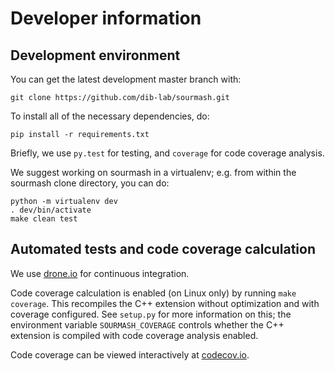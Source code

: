 # Developer information


## Development environment


You can get the latest development master branch with:
```
git clone https://github.com/dib-lab/sourmash.git
```
To install all of the necessary dependencies, do:
```
pip install -r requirements.txt
```
Briefly, we use `py.test` for testing, and `coverage` for code
coverage analysis.

We suggest working on sourmash in a virtualenv; e.g. from within the
sourmash clone directory, you can do:
```
python -m virtualenv dev
. dev/bin/activate
make clean test
```
## Automated tests and code coverage calculation


We use [drone.io][0] for continuous integration.

Code coverage calculation is enabled (on Linux only) by running
`make coverage`.  This recompiles the C++ extension without
optimization and with coverage configured.  See `setup.py` for
more information on this; the environment variable
`SOURMASH_COVERAGE` controls whether the C++ extension is
compiled with code coverage analysis enabled.

Code coverage can be viewed interactively at [codecov.io][1].


[0]:https://drone.io/github.com/dib-lab/sourmash/
[1]:https://codecov.io/gh/dib-lab/sourmash/
